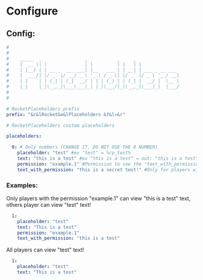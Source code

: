 # Configure

## Config:

```yaml
#
#
#    _____  _                _           _     _
#    |  __ \| |              | |         | |   | |
#    | |__) | | __ _  ___ ___| |__   ___ | | __| | ___ _ __ ___
#    |  ___/| |/ _` |/ __/ _ \ '_ \ / _ \| |/ _` |/ _ \ '__/ __|
#    | |    | | (_| | (_|  __/ | | | (_) | | (_| |  __/ |  \__ \
#    |_|    |_|\__,_|\___\___|_| |_|\___/|_|\__,_|\___|_|  |___/
#
#

# RocketPlaceholders prefix
prefix: "&c&lRocket&e&lPlaceholders &f&l»&r"

# RocketPlaceholders custom placeholders

placeholders:

  0: # Only numbers (CHANGE IT, DO NOT USE THE 0 NUMBER)
    placeholder: "test" #ex "test" = %rp_test%
    text: "this is a test" #ex "this is a test" = out: "this is a test" (Players without permission)
    permission: "example.1" #Permission to see the "text_with_permission" string
    text_with_permission: "this is a secret test!" #Only for players with the permission
```

### Examples:

Only players with the permission "example.1" can view "this is a test" text, others player can view "test" text!

```yaml
  1:
    placeholder: "test"
    text: "This is a test"
    permission: "example.1"
    text_with_permission: "this is a test"
```

All players can view "test" text!

```yaml
  1:
    placeholder: "test"
    text: "This is a test"
```



